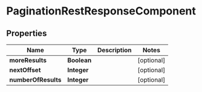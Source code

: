 

# PaginationRestResponseComponent


## Properties

| Name | Type | Description | Notes |
|------------ | ------------- | ------------- | -------------|
|**moreResults** | **Boolean** |  |  [optional] |
|**nextOffset** | **Integer** |  |  [optional] |
|**numberOfResults** | **Integer** |  |  [optional] |



